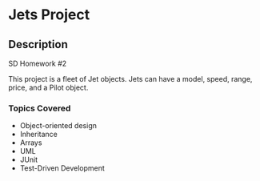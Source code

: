 # Jets Project

## Description
SD Homework #2  

This project is a fleet of Jet objects.  Jets can have a model, speed, range, price, and a Pilot object.

### Topics Covered
 * Object-oriented design
 * Inheritance
 * Arrays
 * UML
 * JUnit
 * Test-Driven Development
